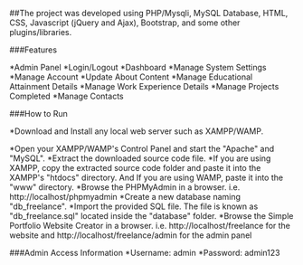 ##The project was developed using PHP/Mysqli, MySQL Database, HTML, CSS, Javascript (jQuery and Ajax), Bootstrap, and some other plugins/libraries.


###Features

*Admin Panel
*Login/Logout
*Dashboard
*Manage System Settings
*Manage Account
*Update About Content
*Manage Educational Attainment Details
*Manage Work Experience Details
*Manage Projects Completed
*Manage Contacts

###How to Run

*Download and Install any local web server such as XAMPP/WAMP.

*Open your XAMPP/WAMP's Control Panel and start the "Apache" and "MySQL".
*Extract the downloaded source code file.
*If you are using XAMPP, copy the extracted source code folder and paste it into the XAMPP's "htdocs" directory. And If you are using WAMP, paste it into the "www" directory.
*Browse the PHPMyAdmin in a browser. i.e. http://localhost/phpmyadmin
*Create a new database naming "db_freelance".
*Import the provided SQL file. The file is known as "db_freelance.sql" located inside the "database" folder.
*Browse the Simple Portfolio Website Creator in a browser. i.e. http://localhost/freelance for the website and http://localhost/freelance/admin for the admin panel

###Admin Access Information
*Username: admin
*Password: admin123